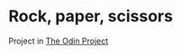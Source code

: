 # Rock, paper, scissors
Project in [The Odin Project](https://www.theodinproject.com/paths/foundations/courses/foundations/lessons/rock-paper-scissors)
